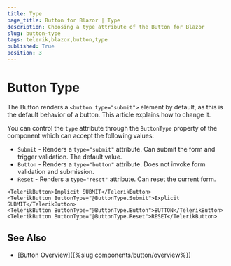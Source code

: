 ```yaml
---
title: Type
page_title: Button for Blazor | Type
description: Choosing a type attribute of the Button for Blazor
slug: button-type
tags: telerik,blazor,button,type
published: True
position: 3
---
```


# Button Type

The Button renders a `<button type="submit">` element by default, as this is the default behavior of a button. This article explains how to change it.

You can control the `type` attribute through the `ButtonType` property of the component which can accept the following values:

* `Submit` - Renders a `type="submit"` attribute. Can submit the form and trigger validation. The default value.
* `Button` - Renders a `type="button"` attribute. Does not invoke form validation and submission.
* `Reset` - Renders a `type="reset"` attribute. Can reset the current form.

````CSHTML
<TelerikButton>Implicit SUBMIT</TelerikButton>
<TelerikButton ButtonType="@ButtonType.Submit">Explicit SUBMIT</TelerikButton>
<TelerikButton ButtonType="@ButtonType.Button">BUTTON</TelerikButton>
<TelerikButton ButtonType="@ButtonType.Reset">RESET</TelerikButton>
````


## See Also

  * [Button Overview]({%slug components/button/overview%})
